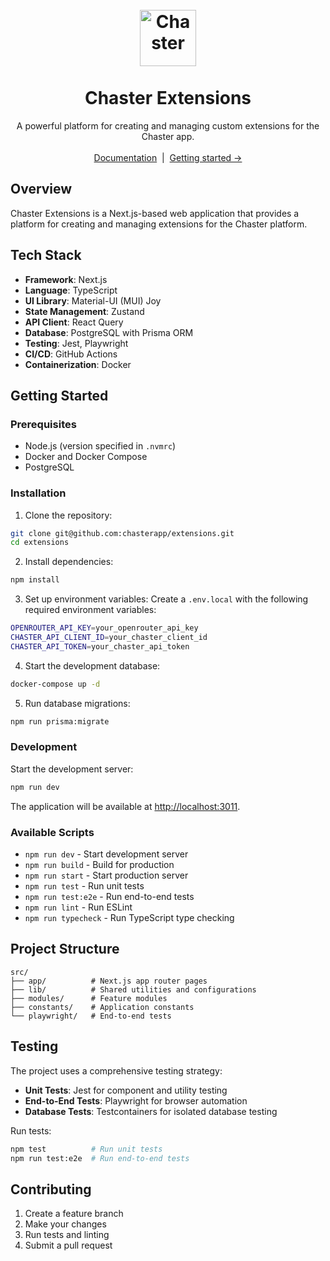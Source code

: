 <h1 align="center">
<br>
<picture>
	<img width="90" alt="Chaster" src="https://chaster.app/logo192.png">
</picture>
<br><br>Chaster Extensions
</h1>

<p align="center">
A powerful platform for creating and managing custom extensions for the Chaster app.
<br><br>
<a href="https://docs.chaster.app/api/basics/introduction">Documentation</a>&nbsp;&nbsp;|&nbsp;&nbsp;<a href="https://docs.chaster.app/api/extensions-api/getting-started/">Getting started →</a>
</p>

## Overview

Chaster Extensions is a Next.js-based web application that provides a platform for creating and managing extensions for the Chaster platform.

## Tech Stack

- **Framework**: Next.js
- **Language**: TypeScript
- **UI Library**: Material-UI (MUI) Joy
- **State Management**: Zustand
- **API Client**: React Query
- **Database**: PostgreSQL with Prisma ORM
- **Testing**: Jest, Playwright
- **CI/CD**: GitHub Actions
- **Containerization**: Docker

## Getting Started

### Prerequisites

- Node.js (version specified in `.nvmrc`)
- Docker and Docker Compose
- PostgreSQL

### Installation

1. Clone the repository:
```bash
git clone git@github.com:chasterapp/extensions.git
cd extensions
```

2. Install dependencies:
```bash
npm install
```

3. Set up environment variables:
Create a `.env.local` with the following required environment variables:

```bash
OPENROUTER_API_KEY=your_openrouter_api_key
CHASTER_API_CLIENT_ID=your_chaster_client_id
CHASTER_API_TOKEN=your_chaster_api_token
```

4. Start the development database:
```bash
docker-compose up -d
```

5. Run database migrations:
```bash
npm run prisma:migrate
```

### Development

Start the development server:
```bash
npm run dev
```

The application will be available at [http://localhost:3011](http://localhost:3011).

### Available Scripts

- `npm run dev` - Start development server
- `npm run build` - Build for production
- `npm run start` - Start production server
- `npm run test` - Run unit tests
- `npm run test:e2e` - Run end-to-end tests
- `npm run lint` - Run ESLint
- `npm run typecheck` - Run TypeScript type checking

## Project Structure

```
src/
├── app/          # Next.js app router pages
├── lib/          # Shared utilities and configurations
├── modules/      # Feature modules
├── constants/    # Application constants
└── playwright/   # End-to-end tests
```

## Testing

The project uses a comprehensive testing strategy:

- **Unit Tests**: Jest for component and utility testing
- **End-to-End Tests**: Playwright for browser automation
- **Database Tests**: Testcontainers for isolated database testing

Run tests:
```bash
npm test          # Run unit tests
npm run test:e2e  # Run end-to-end tests
```

## Contributing

1. Create a feature branch
2. Make your changes
3. Run tests and linting
4. Submit a pull request
